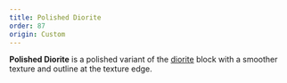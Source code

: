 ```yaml
---
title: Polished Diorite
order: 87
origin: Custom
---
```


**Polished Diorite** is a polished variant of the [diorite](Diorite) block with a smoother texture and outline at the texture edge.
